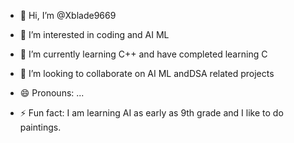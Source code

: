 - 👋 Hi, I’m @Xblade9669 
- 👀 I’m interested in coding and AI ML
- 🌱 I’m currently learning C++ and have completed learning C
- 💞️ I’m looking to collaborate on AI ML andDSA related projects
  
- 😄 Pronouns: ...
- ⚡ Fun fact: I am learning AI as early as 9th grade and I like to do paintings.

<!---
Xblade9669/Xblade9669 is a ✨ special ✨ repository because its `README.md` (this file) appears on your GitHub profile.
You can click the Preview link to take a look at your changes.
--->
